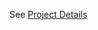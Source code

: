 See [Project Details](https://github.com/mSam-Dev/Scientifc-Calculator/blob/main/ProjectDetails.md) 
